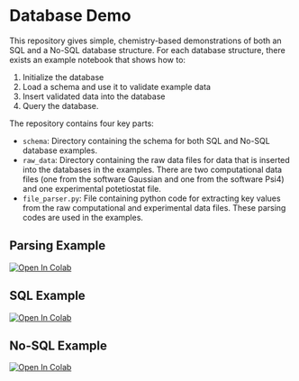 # Database Demo

This repository gives simple, chemistry-based demonstrations of both an SQL
and a No-SQL database structure. For each database structure, there exists 
an example notebook that shows how to: 
1. Initialize the database 
2. Load a schema and use it to validate example data
3. Insert validated data into the database
4. Query the database.

The repository contains four key parts: 

* `schema`: Directory containing the schema for both SQL and No-SQL database examples. 
* `raw_data`: Directory containing the raw data files for data that is inserted into the databases 
in the examples. There are two computational data files (one from the software 
Gaussian and one from the software Psi4) and one experimental potetiostat file. 
* `file_parser.py`:  File containing python code for extracting key values from the raw
computational and experimental data files. These parsing codes are used in the 
examples. 

## Parsing Example
[![Open In Colab](https://colab.research.google.com/assets/colab-badge.svg)](https://colab.research.google.com/drive/1FtbRfouaGiRR2nibwRjlo938GYOF2N1W?usp=sharing)

## SQL Example
[![Open In Colab](https://colab.research.google.com/assets/colab-badge.svg)](https://colab.research.google.com/drive/1gQV3LxoQ65NyTFQulHzLTp8IRV3lCICT?usp=sharing)

## No-SQL Example
[![Open In Colab](https://colab.research.google.com/assets/colab-badge.svg)](https://colab.research.google.com/drive/1LFJUazlB9JYoeqk6U9OVJ3l_m6tu_knD?usp=sharing)

